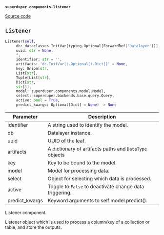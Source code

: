 **`superduper.components.listener`** 

[Source code](https://github.com/superduper/superduper/blob/main/superduper.components/listener.py)

## `Listener` 

```python
Listener(self,
     db: dataclasses.InitVar[typing.Optional[ForwardRef('Datalayer')]] = None,
     uuid: str = None,
     *,
     identifier: str = '',
     artifacts: 'dc.InitVar[t.Optional[t.Dict]]' = None,
     key: Union[str,
     List[str],
     Tuple[List[str],
     Dict[str,
     str]]],
     model: superduper.components.model.Model,
     select: superduper.backends.base.query.Query,
     active: bool = True,
     predict_kwargs: Optional[Dict] = None) -> None
```
| Parameter | Description |
|-----------|-------------|
| identifier | A string used to identify the model. |
| db | Datalayer instance. |
| uuid | UUID of the leaf. |
| artifacts | A dictionary of artifacts paths and `DataType` objects |
| key | Key to be bound to the model. |
| model | Model for processing data. |
| select | Object for selecting which data is processed. |
| active | Toggle to ``False`` to deactivate change data triggering. |
| predict_kwargs | Keyword arguments to self.model.predict(). |

Listener component.

Listener object which is used to process a column/key of a collection or table,
and store the outputs.

